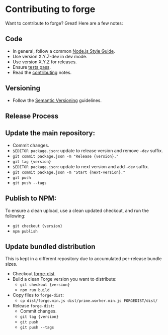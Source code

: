 Contributing to forge
=====================

Want to contribute to forge? Great! Here are a few notes:

Code
----

* In general, follow a common [Node.js Style Guide][].
* Use version X.Y.Z-dev in dev mode.
* Use version X.Y.Z for releases.
* Ensure [tests pass](./README.md#testing).
* Read the [contributing](./README.md#contributing) notes.

Versioning
----------

* Follow the [Semantic Versioning][] guidelines.

Release Process
---------------

## Update the main repository:

* Commit changes.
* `$EDITOR package.json`: update to release version and remove `-dev` suffix.
* `git commit package.json -m "Release {version}."`
* `git tag {version}`
* `$EDITOR package.json`: update to next version and add `-dev` suffix.
* `git commit package.json -m "Start {next-version}."`
* `git push`
* `git push --tags`

## Publish to NPM:

To ensure a clean upload, use a clean updated checkout, and run the following:

* `git checkout {version}`
* `npm publish`

## Update bundled distribution

This is kept in a different repository due to accumulated per-release bundle
sizes.

* Checkout [forge-dist][].
* Build a clean Forge version you want to distribute:
  * `git checkout {version}`
  * `npm run build`
* Copy files to `forge-dist`:
  * `cp dist/forge.min.js dist/prime.worker.min.js FORGEDIST/dist/`
* Release `forge-dist`:
  * Commit changes.
  * `git tag {version}`
  * `git push`
  * `git push --tags`

[Node.js Style Guide]: http://nodeguide.com/style.html
[README]: ./README.md
[Semantic Versioning]: http://semver.org/
[forge-dist]: https://github.com/digitalbazaar/forge-dist
[jshint]: http://www.jshint.com/install/
